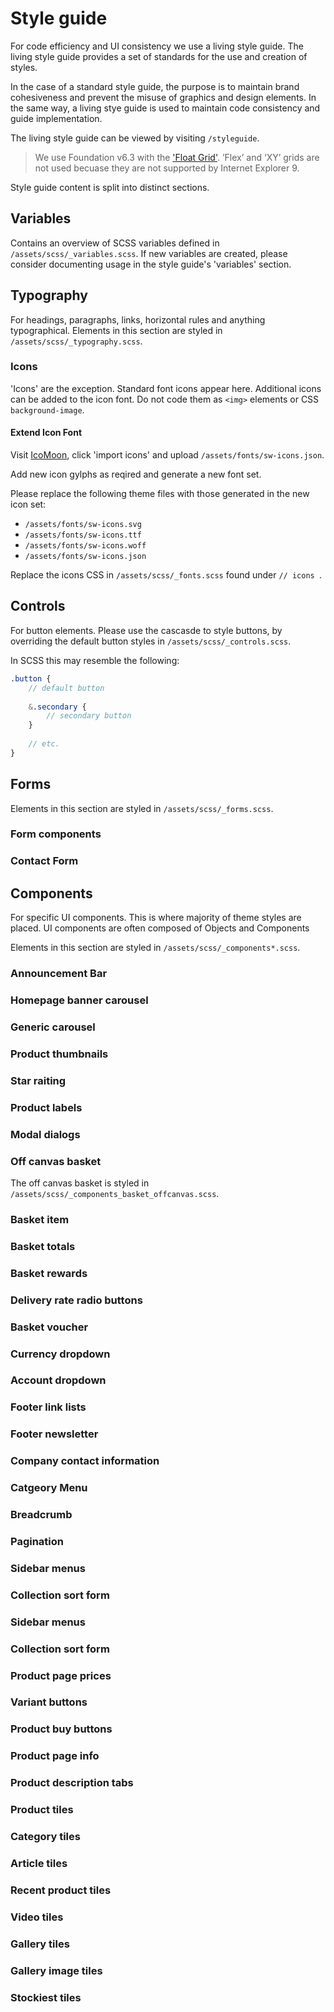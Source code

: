 # Style guide #
For code efficiency and UI consistency we use a living style guide. The living style guide provides a set of standards for the use and creation of styles.

In the case of a standard style guide, the purpose is to maintain brand cohesiveness and prevent the misuse of graphics and design elements. In the same way, a living stye guide is used to maintain code consistency and guide implementation.

The living style guide can be viewed by visiting `/styleguide`.

> We use Foundation v6.3 with the ['Float Grid'](https://foundation.zurb.com/sites/docs/grid.html). ’Flex’ and ‘XY’ grids are not used becuase they are not supported by Internet Explorer 9.

Style guide content is split into distinct sections.  

## Variables ##
Contains an overview of SCSS variables defined in `/assets/scss/_variables.scss`.
If new variables are created, please consider documenting usage in the style guide's 'variables' section.

## Typography ##
For headings, paragraphs, links, horizontal rules and anything typographical. Elements in this section are styled in `/assets/scss/_typography.scss`.

### Icons ###
'Icons' are the exception. Standard font icons appear here. Additional icons can be added to the icon font. Do not code them as `<img>` elements or CSS `background-image`.

#### Extend Icon Font ####
Visit [IcoMoon](https://icomoon.io/app/), click 'import icons' and upload `/assets/fonts/sw-icons.json`.

Add new icon gylphs as reqired and generate a new font set.

Please replace the following theme files with those generated in the new icon set:
* `/assets/fonts/sw-icons.svg`
* `/assets/fonts/sw-icons.ttf`
* `/assets/fonts/sw-icons.woff`
* `/assets/fonts/sw-icons.json`

Replace the icons CSS in `/assets/scss/_fonts.scss` found under `// icons `.

## Controls ##
For button elements. Please use the cascasde to style buttons, by overriding the default button styles in `/assets/scss/_controls.scss`.

In SCSS this may resemble the following:
```scss
.button {
    // default button
    
    &.secondary {
        // secondary button
    }
    
    // etc.
}
```

## Forms ##
Elements in this section are styled in `/assets/scss/_forms.scss`.

### Form components ###

### Contact Form ###

## Components ##
For specific UI components. This is where majority of theme styles are placed. UI components are often composed of Objects and Components

Elements in this section are styled in `/assets/scss/_components*.scss`.

### Announcement Bar ###

### Homepage banner carousel ###

### Generic carousel ###

### Product thumbnails ###

### Star raiting ###

### Product labels ###

### Modal dialogs ###

### Off canvas basket ###
The off canvas basket is styled in `/assets/scss/_components_basket_offcanvas.scss`.

### Basket item ###

### Basket totals ###

### Basket rewards ###

### Delivery rate radio buttons ###

### Basket voucher ###

### Currency dropdown ###

### Account dropdown ###

### Footer link lists ###

### Footer newsletter ###

### Company contact information ###

### Catgeory Menu ###

### Breadcrumb ###

### Pagination ###

### Sidebar menus ###

### Collection sort form ###

### Sidebar menus ###

### Collection sort form ###

### Product page prices ###

### Variant buttons ###

### Product buy buttons ###

### Product page info ###

### Product description tabs ###

### Product tiles ###

### Category tiles ###

### Article tiles ###

### Recent product tiles ###

### Video tiles ###

### Gallery tiles ###

### Gallery image tiles ###

### Stockiest tiles ###









